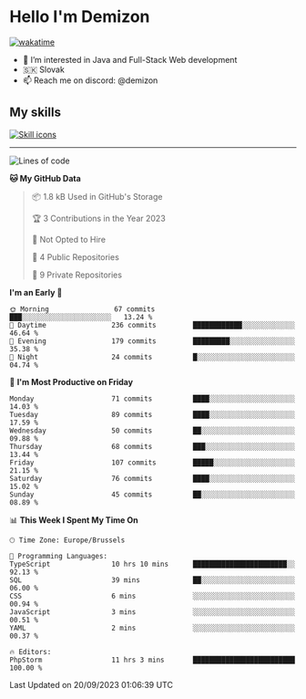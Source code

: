 # Hello I'm Demizon
[![wakatime](https://wakatime.com/badge/user/6ad1949f-d6d7-44f9-9eee-c35e54cc499b.svg)](https://wakatime.com/@6ad1949f-d6d7-44f9-9eee-c35e54cc499b)
- 👀 I’m interested in Java and Full-Stack Web development
- 🇸🇰 Slovak
- 📫 Reach me on discord: @demizon

## My skills
[![Skill icons](https://skillicons.dev/icons?i=java,js,ts,html,css,react,nextjs,tailwind,supabase,py,git,docker,linux,mysql,postgres,mongo&theme=dark)](https://github.com/Demizon3433)

---

<!--START_SECTION:waka-->
![Lines of code](https://img.shields.io/badge/From%20Hello%20World%20I%27ve%20Written-92.6%20thousand%20lines%20of%20code-blue)

**🐱 My GitHub Data** 

> 📦 1.8 kB Used in GitHub's Storage 
 > 
> 🏆 3 Contributions in the Year 2023
 > 
> 🚫 Not Opted to Hire
 > 
> 📜 4 Public Repositories 
 > 
> 🔑 9 Private Repositories 
 > 
**I'm an Early 🐤** 

```text
🌞 Morning                67 commits          ███░░░░░░░░░░░░░░░░░░░░░░   13.24 % 
🌆 Daytime                236 commits         ████████████░░░░░░░░░░░░░   46.64 % 
🌃 Evening                179 commits         █████████░░░░░░░░░░░░░░░░   35.38 % 
🌙 Night                  24 commits          █░░░░░░░░░░░░░░░░░░░░░░░░   04.74 % 
```
📅 **I'm Most Productive on Friday** 

```text
Monday                   71 commits          ████░░░░░░░░░░░░░░░░░░░░░   14.03 % 
Tuesday                  89 commits          ████░░░░░░░░░░░░░░░░░░░░░   17.59 % 
Wednesday                50 commits          ██░░░░░░░░░░░░░░░░░░░░░░░   09.88 % 
Thursday                 68 commits          ███░░░░░░░░░░░░░░░░░░░░░░   13.44 % 
Friday                   107 commits         █████░░░░░░░░░░░░░░░░░░░░   21.15 % 
Saturday                 76 commits          ████░░░░░░░░░░░░░░░░░░░░░   15.02 % 
Sunday                   45 commits          ██░░░░░░░░░░░░░░░░░░░░░░░   08.89 % 
```


📊 **This Week I Spent My Time On** 

```text
🕑︎ Time Zone: Europe/Brussels

💬 Programming Languages: 
TypeScript               10 hrs 10 mins      ███████████████████████░░   92.13 % 
SQL                      39 mins             ██░░░░░░░░░░░░░░░░░░░░░░░   06.00 % 
CSS                      6 mins              ░░░░░░░░░░░░░░░░░░░░░░░░░   00.94 % 
JavaScript               3 mins              ░░░░░░░░░░░░░░░░░░░░░░░░░   00.51 % 
YAML                     2 mins              ░░░░░░░░░░░░░░░░░░░░░░░░░   00.37 % 

🔥 Editors: 
PhpStorm                 11 hrs 3 mins       █████████████████████████   100.00 % 
```


 Last Updated on 20/09/2023 01:06:39 UTC
<!--END_SECTION:waka-->

